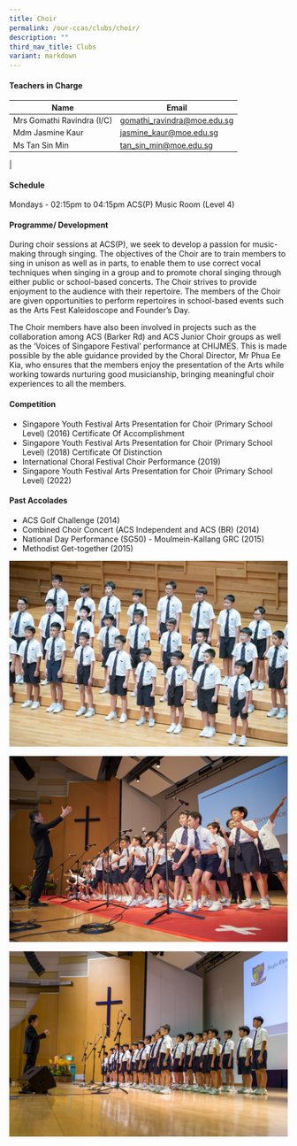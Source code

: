```yaml
---
title: Choir
permalink: /our-ccas/clubs/choir/
description: ""
third_nav_title: Clubs
variant: markdown
---
```

#### **Teachers in Charge**



| Name | Email|
| -------- | -------- | 
|Mrs Gomathi Ravindra (I/C)| [gomathi_ravindra@moe.edu.sg](mailto:gomathi_ravindra@moe.edu.sg) |
|Mdm Jasmine Kaur|  [jasmine_kaur@moe.edu.sg](mailto:jasmine_kaur@moe.edu.sg) |
|Ms Tan Sin Min |[tan_sin_min@moe.edu.sg](mailto:tan_sin_min@moe.edu.sg) 
|

#### **Schedule**

Mondays - 02:15pm to 04:15pm
ACS(P) Music Room (Level 4)

#### **Programme/ Development**

During choir sessions at ACS(P), we seek to develop a passion for music-making through singing. The objectives of the Choir are to train members to sing in unison as well as in parts, to enable them to use correct vocal techniques when singing in a group and to promote choral singing through either public or school-based concerts. The Choir strives to provide enjoyment to the audience with their repertoire. The members of the Choir are given opportunities to perform repertoires in school-based events such as the Arts Fest Kaleidoscope and Founder’s Day.

The Choir members have also been involved in projects such as the collaboration among ACS (Barker Rd) and ACS Junior Choir groups as well as the ‘Voices of Singapore Festival’ performance at CHIJMES. This is made possible by the able guidance provided by the Choral Director, Mr Phua Ee Kia, who ensures that the members enjoy the presentation of the Arts while working towards nurturing good musicianship, bringing meaningful choir experiences to all the members.

#### **Competition**

* Singapore Youth Festival Arts Presentation for Choir (Primary School Level) (2016) Certificate Of Accomplishment
* Singapore Youth Festival Arts Presentation for Choir (Primary School Level) (2018) Certificate Of Distinction
* International Choral Festival Choir Performance (2019)
* Singapore Youth Festival Arts Presentation for Choir (Primary School Level) (2022)

#### **Past Accolades**

* ACS Golf Challenge (2014)
* Combined Choir Concert (ACS Independent and ACS (BR) (2014)
* National Day Performance (SG50) - Moulmein-Kallang GRC (2015)
* Methodist Get-together (2015)

![](/images/acs%20choir.jpg)

![](/images/choir%202.jpg)

![](/images/choir%203.jpg)